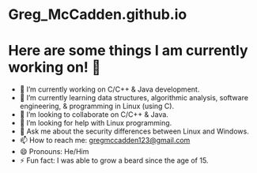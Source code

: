 # Greg_McCadden.github.io
# Here are some things I am currently working on! 👋

- 🔭 I’m currently working on C/C++ & Java development.
- 🌱 I’m currently learning data structures, algorithmic analysis, software engineering, & programming in Linux (using C).
- 👯 I’m looking to collaborate on C/C++ & Java.
- 🤔 I’m looking for help with Linux programming.
- 💬 Ask me about the security differences between Linux and Windows.
- 📫 How to reach me: gregmccadden123@gmail.com
- 😄 Pronouns: He/Him
- ⚡ Fun fact: I was able to grow a beard since the age of 15.

